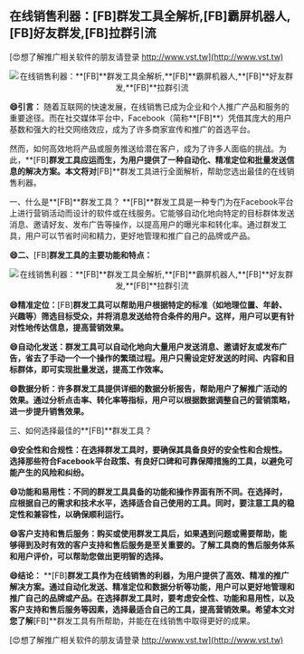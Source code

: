 ## **在线销售利器：**[FB]**群发工具全解析,**[FB]**霸屏机器人,**[FB]**好友群发,**[FB]**拉群引流**

[😍想了解推广相关软件的朋友请登录 http://www.vst.tw](http://www.vst.tw)

 <center><img src="https://vst.tw/MP4/tuiguang/png/1.png" alt="在线销售利器：**[FB]**群发工具全解析,**[FB]**霸屏机器人,**[FB]**好友群发,**[FB]**拉群引流"></center>

**😄引言：**
随着互联网的快速发展，在线销售已成为企业和个人推广产品和服务的重要途径。而在社交媒体平台中，Facebook（简称**[FB]**）凭借其庞大的用户基数和强大的社交网络效应，成为了许多商家宣传和推广的首选平台。

然而，如何高效地将产品或服务推送给潜在客户，成为了许多人面临的挑战。为此，**[FB]**群发工具应运而生，为用户提供了一种自动化、精准定位和批量发送信息的解决方案。本文将对**[FB]**群发工具进行全面解析，帮助您选出最佳的在线销售利器。

一、什么是**[FB]**群发工具？
**[FB]**群发工具是一种专门为在Facebook平台上进行营销活动而设计的软件或在线服务。它能够自动化地向特定的目标群体发送消息、邀请好友、发布广告等操作，以提高用户的曝光率和转化率。通过群发工具，用户可以节省时间和精力，更好地管理和推广自己的品牌或产品。

**😄二、**[FB]**群发工具的主要功能和特点：**

 <center><img src="https://vst.tw/MP4/tuiguang/png/1.png" alt="在线销售利器：**[FB]**群发工具全解析,**[FB]**霸屏机器人,**[FB]**好友群发,**[FB]**拉群引流"></center>

**😄精准定位：**[FB]**群发工具可以帮助用户根据特定的标准（如地理位置、年龄、兴趣等）筛选目标受众，并将消息发送给符合条件的用户。这样，用户可以更有针对性地传达信息，提高营销效果。**

**😄自动化发送：群发工具可以自动化地向大量用户发送消息、邀请好友或发布广告，省去了手动一个一个操作的繁琐过程。用户只需设定好发送的时间、内容和目标群体，即可实现批量发送，提高工作效率。**

**😄数据分析：许多群发工具提供详细的数据分析报告，帮助用户了解推广活动的效果。通过分析点击率、转化率等指标，用户可以根据数据调整自己的营销策略，进一步提升销售效果。**

三、如何选择最佳的**[FB]**群发工具？

**😄安全性和合规性：在选择群发工具时，要确保其具备良好的安全性和合规性。选择那些符合Facebook平台政策、有良好口碑和可靠保障措施的工具，以避免可能产生的风险和纠纷。**

**😄功能和易用性：不同的群发工具具备的功能和操作界面有所不同。在选择时，应根据自己的需求和技术水平，选择适合自己使用的工具。同时，要注意工具的稳定性和兼容性，以确保顺利运行。**

**😄客户支持和售后服务：购买或使用群发工具后，如果遇到问题或需要帮助，能够得到及时有效的客户支持和售后服务是至关重要的。了解工具商的售后服务体系和用户评价，可以帮助您做出更明智的选择。**

**😄结论：**
**[FB]**群发工具作为在线销售的利器，为用户提供了高效、精准的推广解决方案。通过自动化发送、精准定位和数据分析等功能，用户可以更好地管理和推广自己的品牌或产品。在选择群发工具时，要考虑安全性、功能和易用性，以及客户支持和售后服务等因素，选择最适合自己的工具，提高营销效果。希望本文对您了解**[FB]**群发工具有所帮助，并能在在线销售中取得更好的成果。

[😍想了解推广相关软件的朋友请登录 http://www.vst.tw](http://www.vst.tw)



